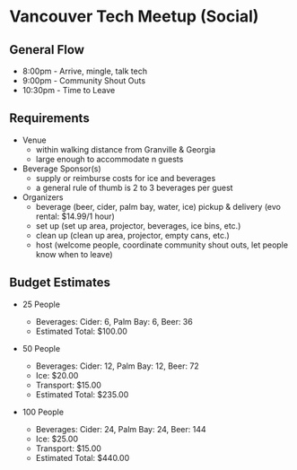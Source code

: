 # Vancouver Tech Meetup (Social)

## General Flow

  * 8:00pm - Arrive, mingle, talk tech
  * 9:00pm - Community Shout Outs
  * 10:30pm - Time to Leave

## Requirements  
  
  * Venue
    - within walking distance from Granville & Georgia
    - large enough to accommodate n guests
  * Beverage Sponsor(s)
    - supply or reimburse costs for ice and beverages
    - a general rule of thumb is 2 to 3 beverages per guest
  * Organizers
    - beverage (beer, cider, palm bay, water, ice) pickup & delivery (evo rental: $14.99/1 hour)
    - set up (set up area, projector, beverages, ice bins, etc.)
    - clean up (clean up area, projector, empty cans, etc.)
    - host (welcome people, coordinate community shout outs, let people know when to leave)

## Budget Estimates

  * 25 People
    - Beverages: Cider: 6, Palm Bay: 6, Beer: 36
    - Estimated Total: $100.00

  * 50 People
    - Beverages: Cider: 12, Palm Bay: 12, Beer: 72
    - Ice: $20.00
    - Transport: $15.00
    - Estimated Total: $235.00

  * 100 People
    - Beverages: Cider: 24, Palm Bay: 24, Beer: 144
    - Ice: $25.00
    - Transport: $15.00
    - Estimated Total: $440.00
